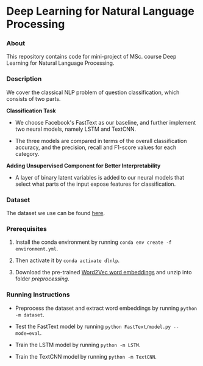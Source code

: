 # Deep Learning for Natural Language Processing

### About
This repository contains code for mini-project of MSc. course Deep Learning for Natural Language Processing.

### Description
We cover the classical NLP problem of question classification, which consists of two parts.

**Classification Task**

* We choose Facebook's FastText as our baseline, and further implement two neural models, namely LSTM and TextCNN.

* The three models are compared in terms of the overall classification accuracy, and the precision, recall and F1-score values for each category.

**Adding Unsupervised Component for Better Interpretability**

* A layer of binary latent variables is added to our neural models that select what parts of the input expose features for classification.


### Dataset
The dataset we use can be found [here](https://cogcomp.seas.upenn.edu/Data/QA/QC/).


### Prerequisites
1. Install the conda environment by running `conda env create -f environment.yml`. 

2. Then activate it by `conda activate dlnlp`.

3. Download the pre-trained [Word2Vec word embeddings](https://drive.google.com/file/d/0B7XkCwpI5KDYNlNUTTlSS21pQmM/edit) and unzip into folder _preprocessing_.

### Running Instructions
* Preprocess the dataset and extract word embeddings by running `python -m dataset`.

* Test the FastText model by running `python FastText/model.py --mode=eval`.

* Train the LSTM model by running `python -m LSTM`.

* Train the TextCNN model by running `python -m TextCNN`.